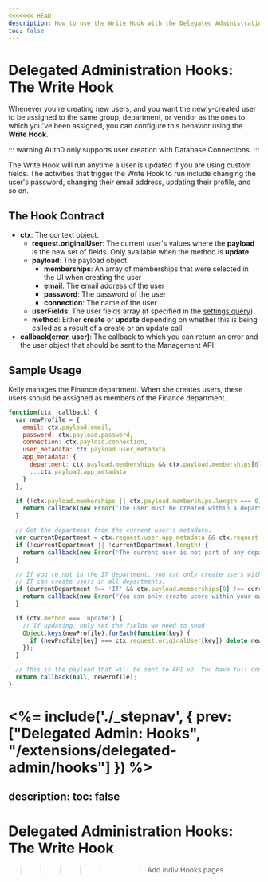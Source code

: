 ```yaml
---
<<<<<<< HEAD
description: How to use the Write Hook with the Delegated Administration
toc: false
---
```

# Delegated Administration Hooks: The Write Hook

Whenever you're creating new users, and you want the newly-created user to be assigned to the same group, department, or vendor as the ones to which you've been assigned, you can configure this behavior using the **Write Hook**.

::: warning
Auth0 only supports user creation with Database Connections.
:::

The Write Hook will run anytime a user is updated if you are using custom fields. The activities that trigger the Write Hook to run include changing the user's password, changing their email address, updating their profile, and so on.

## The Hook Contract

 - **ctx**: The context object.
   - **request.originalUser**: The current user's values where the **payload** is the new set of fields.  Only available when the method is **update**
   - **payload**: The payload object
     - **memberships**: An array of memberships that were selected in the UI when creating the user
     - **email**: The email address of the user
     - **password**: The password of the user
     - **connection**: The name of the user
   - **userFields**: The user fields array (if specified in the [settings query](#the-settings-query-hook))
   - **method**: Either **create** or **update** depending on whether this is being called as a result of a create or an update call
 - **callback(error, user)**: The callback to which you can return an error and the user object that should be sent to the Management API

## Sample Usage

Kelly manages the Finance department. When she creates users, these users should be assigned as members of the Finance department.

```js
function(ctx, callback) {
  var newProfile = {
    email: ctx.payload.email,
    password: ctx.payload.password,
    connection: ctx.payload.connection,
    user_metadata: ctx.payload.user_metadata,
    app_metadata: {
      department: ctx.payload.memberships && ctx.payload.memberships[0],
      ...ctx.payload.app_metadata
    }
  };

  if (!ctx.payload.memberships || ctx.payload.memberships.length === 0) {
    return callback(new Error('The user must be created within a department.'));
  }

  // Get the department from the current user's metadata.
  var currentDepartment = ctx.request.user.app_metadata && ctx.request.user.app_metadata.department;
  if (!currentDepartment || !currentDepartment.length) {
    return callback(new Error('The current user is not part of any department.'));
  }

  // If you're not in the IT department, you can only create users within your own department.
  // IT can create users in all departments.
  if (currentDepartment !== 'IT' && ctx.payload.memberships[0] !== currentDepartment) {
    return callback(new Error('You can only create users within your own department.'));
  }

  if (ctx.method === 'update') {
    // If updating, only set the fields we need to send
    Object.keys(newProfile).forEach(function(key) {
      if (newProfile[key] === ctx.request.originalUser[key]) delete newProfile[key];
    });
  }

  // This is the payload that will be sent to API v2. You have full control over how the user is created in API v2.
  return callback(null, newProfile);
}
```

<%= include('./_stepnav', {
 prev: ["Delegated Admin: Hooks", "/extensions/delegated-admin/hooks"]
}) %>
=======
description:
toc: false
---
# Delegated Administration Hooks: The Write Hook
>>>>>>> Add indiv Hooks pages
